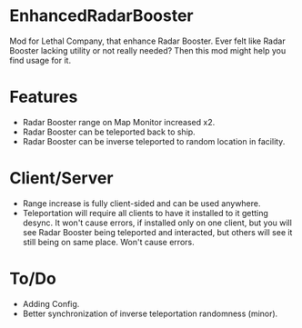 # EnhancedRadarBooster
Mod for Lethal Company, that enhance Radar Booster.
Ever felt like Radar Booster lacking utility or not really needed? Then this mod might help you find usage for it.
# Features
* Radar Booster range on Map Monitor increased x2.
* Radar Booster can be teleported back to ship.
* Radar Booster can be inverse teleported to random location in facility.
# Client/Server
* Range increase is fully client-sided and can be used anywhere.
* Teleportation will require all clients to have it installed to it getting desync. It won't cause errors, if installed only on one client, but you will see Radar Booster being teleported and interacted, but others will see it still being on same place. Won't cause errors.
# To/Do
* Adding Config.
* Better synchronization of inverse teleportation randomness (minor).